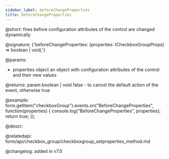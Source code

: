 ```yaml
---
sidebar_label: beforeChangeProperties
title: beforeChangeProperties
---          
```


@short: fires before configuration attributes of the control are changed dynamically

@signature: {'beforeChangeProperties: (properties: ICheckboxGroupProps) => boolean | void;'}

@params:
- properties     object      an object with configuration attributes of the control and their new values

@returns:
param   boolean | void     false - to cancel the default action of the event, otherwise true

@example:
form.getItem("checkboxGroup").events.on("BeforeChangeProperties", function(properties) {
    console.log("BeforeChangeProperties", properties);
    return true;
});



@descr:

@relatedapi: form/api/checkbox_group/checkboxgroup_setproperties_method.md


@changelog: added in v7.0
